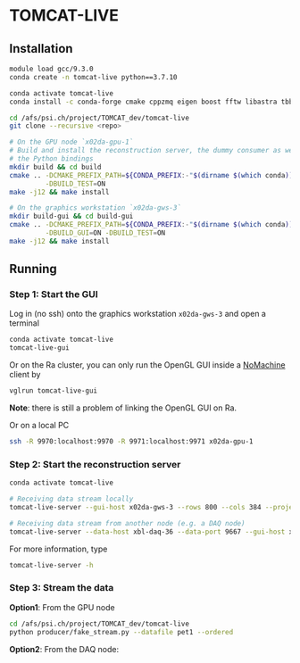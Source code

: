 # TOMCAT-LIVE

## Installation

```sh
module load gcc/9.3.0
conda create -n tomcat-live python==3.7.10

conda activate tomcat-live
conda install -c conda-forge cmake cppzmq eigen boost fftw libastra tbb-devel nlohmann_json spdlog

cd /afs/psi.ch/project/TOMCAT_dev/tomcat-live
git clone --recursive <repo>

# On the GPU node `x02da-gpu-1`
# Build and install the reconstruction server, the dummy consumer as well as
# the Python bindings 
mkdir build && cd build
cmake .. -DCMAKE_PREFIX_PATH=${CONDA_PREFIX:-"$(dirname $(which conda))/../"} \
         -DBUILD_TEST=ON 
make -j12 && make install

# On the graphics workstation `x02da-gws-3`
mkdir build-gui && cd build-gui
cmake .. -DCMAKE_PREFIX_PATH=${CONDA_PREFIX:-"$(dirname $(which conda))/../"} \
         -DBUILD_GUI=ON -DBUILD_TEST=ON 
make -j12 && make install
```

## Running

### Step 1: Start the GUI 

Log in (no ssh) onto the graphics workstation `x02da-gws-3` and open a terminal
```sh
conda activate tomcat-live
tomcat-live-gui
```

Or on the Ra cluster, you can only run the OpenGL GUI inside a [NoMachine](https://www.psi.ch/en/photon-science-data-services/remote-interactive-access
) client by
```sh
vglrun tomcat-live-gui
```
**Note**: there is still a problem of linking the OpenGL GUI on Ra.

Or on a local PC
```sh
ssh -R 9970:localhost:9970 -R 9971:localhost:9971 x02da-gpu-1
```

### Step 2: Start the reconstruction server

```sh
conda activate tomcat-live

# Receiving data stream locally
tomcat-live-server --gui-host x02da-gws-3 --rows 800 --cols 384 --projections 400 --threads 32

# Receiving data stream from another node (e.g. a DAQ node)
tomcat-live-server --data-host xbl-daq-36 --data-port 9667 --gui-host x02da-gws-3 --rows 800 --cols 384 --projections 400 --threads 32
```

For more information, type
```sh
tomcat-live-server -h
```

### Step 3: Stream the data

**Option1**: From the GPU node
```sh
cd /afs/psi.ch/project/TOMCAT_dev/tomcat-live
python producer/fake_stream.py --datafile pet1 --ordered
```

**Option2**: From the DAQ node:
